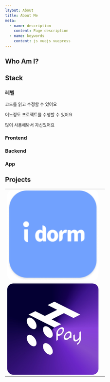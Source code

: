 ```yaml
---
layout: About
title: About Me
meta:
  - name: description
    content: Page description
  - name: keywords
    content: js vuejs vuepress
---
```

## Who Am I?
<Profile/>

## Stack
### 레벨
<p><Tag label="Level 1" type="danger" /> 코드를 읽고 수정할 수 있어요</p>
<p><Tag label="Level 2" type="warning" /> 어느정도 프로젝트를 수행할 수 있어요</p>
<p> <Tag label="Level 3" type="success"/> 많이 사용해봐서 자신있어요</p>

### Frontend
<Stack name="Vue.js" level="2" />
<Stack name="React" level="2" />
<Stack name="React Native" level="2" />
<Stack name="HTML/CSS" level="2" />
<Stack name="JS" level="2" />
<Stack name="TS" level="2" />
<Stack name="JQuery" level="2" />
<Stack name="Buefy" level="3" />


### Backend
<Stack name="Express" level="1"  />
<Stack name="Spring Boot" level="1"  />

### App
<Stack name="Flutter" level="2" />
<Stack name="Kotlin" level="2" />

## Projects
<table>
  <tr>
  <td>
        <img style="border-radius:20px;" src="../images/idorm.png" width="300px">

  </td>
  <td>
          <Project name="iDorm" period="2022.07 ~ now (Developing)" content="기숙사 룸메이트를 매칭시켜주고, 에브리타임 커뮤니티에서는 불가능한 기숙사별 익명 게시판 기능을 제공하는 서비스입니다. 인천대학교 글로벌 앱센터 동아리에서 개발했고, 안드로이드 파트 개발을 맡았습니다.<p>사용 기술: Kotlin</p><a href='https://github.com/idorm/idorm-android'>Github Repository</a>"/>
  </td>
  </tr>
  <tr>
    <td>
      <img style="border-radius:20px;" src="../images/h4pay.png" width="300px">
    </td>
    <td>
      <Project name="H4Pay" period="2020.10 ~ now (Maintaining)" content="고등학교 교내 매점의 결제 및 수령을 온라인으로 처리하기 위한 프로젝트입니다. 사용자가 앱에서 제품을 구매하면 해당 제품의 바코드를 매점의 태블릿에서 스캔해 교환할 수 있는 시스템을 개발했습니다.<p>사용 기술: Vue.js, Flutter, Kotlin</p><a href='https://cozyllc.co.kr/product/h4pay'>서비스 소개</a>"/>
    </td>
  </tr>

</table>

